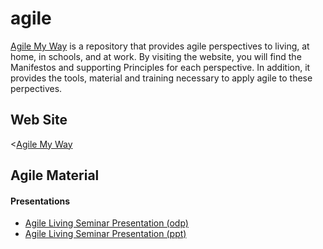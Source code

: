# agile
[Agile My Way](https://agilemyway.000webhostapp.com/) is a repository that provides agile perspectives to living, at home, in schools, and at work. 
By visiting the website, you will find the Manifestos and supporting Principles for each perspective. In addition, it provides the tools, 
material and training necessary to apply agile to these perpectives.

## Web Site
<[Agile My Way](https://agilemyway.000webhostapp.com/)

## Agile Material
#### Presentations
+ [Agile Living Seminar Presentation (odp)](./doc/Agile%20Living%20Seminar.ppt)
+ [Agile Living Seminar Presentation (ppt)](./doc/Agile%20Living%20Seminar.ppt)
